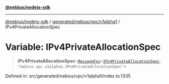 [**@nebius/nodejs-sdk**](../../../../../README.md)

---

[@nebius/nodejs-sdk](../../../../../README.md) / [generated/nebius/vpc/v1alpha1](../README.md) / IPv4PrivateAllocationSpec

# Variable: IPv4PrivateAllocationSpec

> **IPv4PrivateAllocationSpec**: [`MessageFns`](../../../../../runtime/protos/core/interfaces/MessageFns.md)\<[`IPv4PrivateAllocationSpec`](../interfaces/IPv4PrivateAllocationSpec.md), `"nebius.vpc.v1alpha1.IPv4PrivateAllocationSpec"`\>

Defined in: src/generated/nebius/vpc/v1alpha1/index.ts:1335
